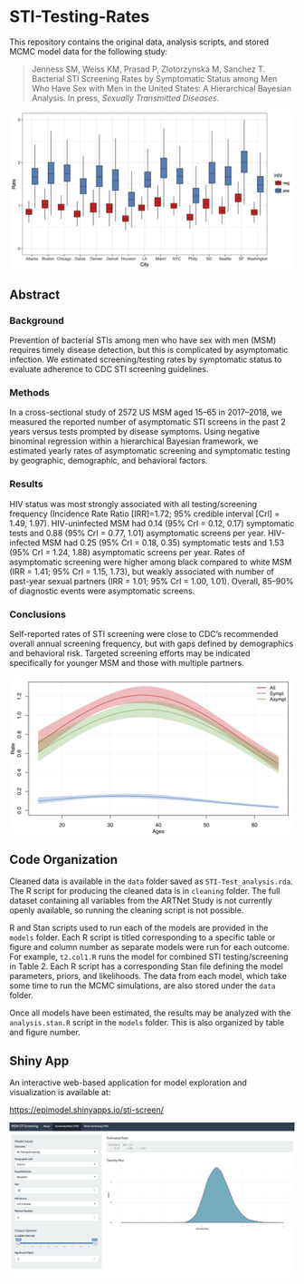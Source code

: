 # STI-Testing-Rates

This repository contains the original data, analysis scripts, and stored MCMC model data for the following study:

> Jenness SM, Weiss KM, Prasad P, Zlotorzynska M, Sanchez T. Bacterial STI Screening Rates by Symptomatic Status among Men Who Have Sex with Men in the United States: A Hierarchical Bayesian Analysis. In press, _Sexually Transmitted Diseases_.

<img src="https://github.com/EpiModel/STI-Testing-Rates/raw/master/fig/Fig1.png">

## Abstract

### Background 	
Prevention of bacterial STIs among men who have sex with men (MSM) requires timely disease detection, but this is complicated by asymptomatic infection. We estimated screening/testing rates by symptomatic status to evaluate adherence to CDC STI screening guidelines.

### Methods 	
In a cross-sectional study of 2572 US MSM aged 15–65 in 2017–2018, we measured the reported number of asymptomatic STI screens in the past 2 years versus tests prompted by disease symptoms. Using negative binominal regression within a hierarchical Bayesian framework, we estimated yearly rates of asymptomatic screening and symptomatic testing by geographic, demographic, and behavioral factors.

### Results 	
HIV status was most strongly associated with all testing/screening frequency (Incidence Rate Ratio [IRR]=1.72; 95% credible interval [Crl] = 1.49, 1.97). HIV-uninfected MSM had 0.14 (95% CrI = 0.12, 0.17) symptomatic tests and 0.88 (95% CrI = 0.77, 1.01) asymptomatic screens per year. HIV-infected MSM had 0.25 (95% CrI = 0.18, 0.35) symptomatic tests and 1.53 (95% CrI = 1.24, 1.88) asymptomatic screens per year. Rates of asymptomatic screening were higher among black compared to white MSM (IRR = 1.41; 95% CrI = 1.15, 1.73), but weakly associated with number of past-year sexual partners (IRR = 1.01; 95% CrI = 1.00, 1.01). Overall, 85–90% of diagnostic events were asymptomatic screens.

### Conclusions 	
Self-reported rates of STI screening were close to CDC’s recommended overall annual screening frequency, but with gaps defined by demographics and behavioral risk. Targeted screening efforts may be indicated specifically for younger MSM and those with multiple partners.

<img src="https://github.com/EpiModel/STI-Testing-Rates/raw/master/fig/Fig2.png">

## Code Organization

Cleaned data is available in the `data` folder saved as `STI-Test_analysis.rda`. The R script for producing the cleaned data is in `cleaning` folder. The full dataset containing all variables from the ARTNet Study is not currently openly available, so running the cleaning script is not possible. 

R and Stan scripts used to run each of the models are provided in the `models` folder. Each R script is titled corresponding to a specific table or figure and column number as separate models were run for each outcome. For example, `t2.col1.R` runs the model for combined STI testing/screening in Table 2. Each R script has a corresponding Stan file defining the model parameters, priors, and likelihoods. The data from each model, which take some time to run the MCMC simulations, are also stored under the `data` folder.

Once all models have been estimated, the results may be analyzed with the `analysis.stan.R` script in the `models` folder. This is also organized by table and figure number. 

## Shiny App

An interactive web-based application for model exploration and visualization is available at: 

https://epimodel.shinyapps.io/sti-screen/

<img src="https://github.com/EpiModel/STI-Testing-Rates/raw/master/fig/shiny.png">
